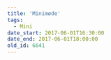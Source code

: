 ```yaml
---
title: 'Minimøde'
tags:
  - Mini
date_start: 2017-06-01T16:30:00
date_end: 2017-06-01T18:00:00
old_id: 6641
---
```

